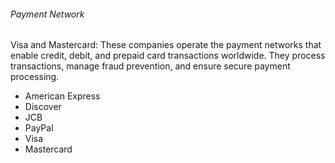 ###### Payment Network
Visa and Mastercard: These companies operate the payment networks that enable credit, debit, and prepaid card transactions worldwide. They process transactions, manage fraud prevention, and ensure secure payment processing.
- American Express
- Discover
- JCB
- PayPal
- Visa
- Mastercard
